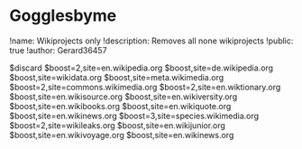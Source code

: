 ﻿# Gogglesbyme

!name: Wikiprojects only
!description: Removes all none wikiprojects
!public: true
!author: Gerard36457

$discard
$boost=2,site=en.wikipedia.org
$boost,site=de.wikipedia.org
$boost,site=wikidata.org
$boost,site=meta.wikimedia.org
$boost=2,site=commons.wikimedia.org
$boost=2,site=en.wiktionary.org
$boost,site=en.wikisource.org
$boost,site=en.wikiversity.org
$boost,site=en.wikibooks.org
$boost,site=en.wikiquote.org
$boost,site=en.wikinews.org
$boost=3,site=species.wikimedia.org
$boost=2,site=wikileaks.org
$boost,site=en.wikijunior.org
$boost,site=en.wikivoyage.org
$boost,site=en.wikinews.org
